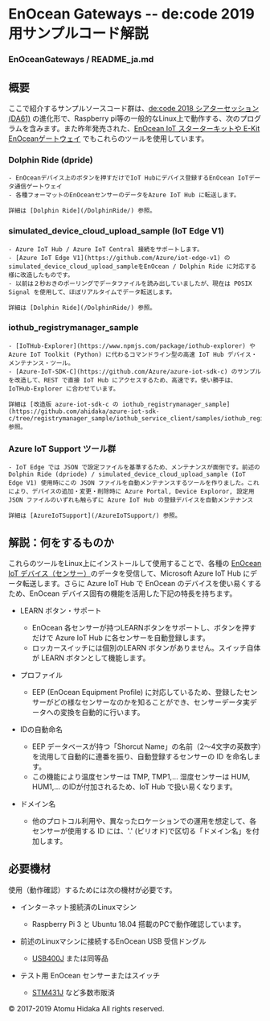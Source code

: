 # EnOcean Gateways -- de:code 2019 用サンプルコード解説
### EnOceanGateways / README_ja.md 

## 概要

ここで紹介するサンプルソースコード群は、[de:code 2018 シアターセッション(DA61)](https://www.microsoft.com/ja-jp/events/decode/2018/sessions.aspx#DA61) の進化形で、Raspberry pi等の一般的なLinux上で動作する、次のプログラムを含みます。また昨年発売された、[EnOcean IoT スターターキットや E-Kit EnOceanゲートウェイ](http://e-kit.jp/products/EnOcean/index.htm#EO-IOTKIT) でもこれらのツールを使用しています。

### Dolphin Ride (dpride)
    - EnOceanデバイス上のボタンを押すだけでIoT Hubにデバイス登録するEnOcean IoTデータ通信ゲートウェイ
    - 各種フォーマットのEnOceanセンサーのデータをAzure IoT Hub に転送します。
    
    詳細は [Dolphin Ride](/DolphinRide/) 参照。

### simulated_device_cloud_upload_sample (IoT Edge V1)
    - Azure IoT Hub / Azure IoT Central 接続をサポートします。
    - [Azure IoT Edge V1](https://github.com/Azure/iot-edge-v1) のsimulated_device_cloud_upload_sampleをEnOcean / Dolphin Ride に対応する様に改造したものです。
    - 以前は２秒おきのポーリングでデータファイルを読み出していましたが、現在は POSIX Signal を使用して、ほぼリアルタイムでデータ転送します。
    
    詳細は [Dolphin Ride](/DolphinRide/) 参照。  

### iothub_registrymanager_sample
    - [IoTHub-Explorer](https://www.npmjs.com/package/iothub-explorer) や Azure IoT Toolkit (Python) に代わるコマンドライン型の高速 IoT Hub デバイス・メンテナンス・ツール。
    - [Azure-IoT-SDK-C](https://github.com/Azure/azure-iot-sdk-c) のサンプルを改造して、REST で直接 IoT Hub にアクセスするため、高速です。使い勝手は、IoTHub-Explorer に合わせています。
    
    詳細は [改造版 azure-iot-sdk-c の iothub_registrymanager_sample](https://github.com/ahidaka/azure-iot-sdk-c/tree/registrymanager_sample/iothub_service_client/samples/iothub_registrymanager_sample) 参照。  

### Azure IoT Support ツール群
    - IoT Edge では JSON で設定ファイルを基準するため、メンテナンスが面倒です。前述のDolphin Ride (dpriode) / simulated_device_cloud_upload_sample (IoT Edge V1) 使用時にこの JSON ファイルを自動メンテナンスするツールを作りました。これにより、デバイスの追加・変更・削除時に Azure Portal, Device Exploror, 設定用 JSON ファイルのいずれも触らずに Azure IoT Hub の登録デバイスを自動メンテナンス
    
    詳細は [AzureIoTSupport](/AzureIoTSupport/) 参照。

## 解説：何をするものか

これらのツールをLinux上にインストールして使用することで、各種の [EnOcean IoT デバイス（センサー）](http://enocean.jp/)のデータを受信して、Microsoft Azure IoT Hub にデータ転送します。さらに Azure IoT Hub で EnOcean のデバイスを使い易くするため、EnOcean デバイス固有の機能を活用した下記の特長を持ちます。

* LEARN ボタン・サポート
    - EnOcean 各センサーが持つLEARNボタンをサポートし、ボタンを押すだけで Azure IoT Hub に各センサーを自動登録します。
    - ロッカースイッチには個別のLEARN ボタンがありません。スイッチ自体が LEARN ボタンとして機能します。
    
* プロファイル
    - EEP (EnOcean Equipment Profile) に対応しているため、登録したセンサーがどの様なセンサーなのかを知ることができ、センサーデータ実データへの変換を自動的に行います。

* IDの自動命名
    - EEP データベースが持つ「Shorcut Name」の名前（2～4文字の英数字）を流用して自動的に連番を振り、自動登録するセンサーの ID を命名します。
    - この機能により温度センサーは TMP, TMP1,... 湿度センサーは HUM, HUM1,... のIDが付加されるため、IoT Hub で扱い易くなります。

* ドメイン名
    - 他のプロトコル利用や、異なったロケーションでの運用を想定して、各センサーが使用する ID には、'.' (ピリオド)で区切る「ドメイン名」を付加します。

## 必要機材

使用（動作確認）するためには次の機材が必要です。

* インターネット接続済のLinuxマシン
    - Raspberry Pi 3 と Ubuntu 18.04 搭載のPCで動作確認しています。

* 前述のLinuxマシンに接続するEnOcean USB 受信ドングル
    - [USB400J](http://e-kit.jp/products/EnOcean/index.htm#USB400J) または同等品
  
* テスト用 EnOcean センサーまたはスイッチ
    - [STM431J](http://e-kit.jp/products/EnOcean/index.htm#STM431J) など多数市販済
  

&copy; 2017-2019 Atomu Hidaka  All rights reserved.
